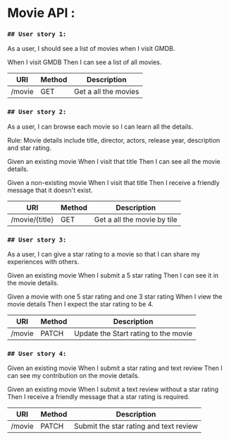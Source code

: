 # Movie API :

### `## User story 1:`

As a user, I should see a list of movies when I visit GMDB.

When I visit GMDB
Then I can see a list of all movies.

| URI                             | Method | Description                                          |
|---------------------------------|--------|------------------------------------------------------|
|/movie                        |GET     | Get a all the movies                         |
                                     

### `## User story 2:`

As a user, I can browse each movie so I can learn all the details.

Rule: Movie details include title, director, actors, release year, description and star rating.

Given an existing movie
When I visit that title
Then I can see all the movie details.

Given a non-existing movie
When I visit that title
Then I receive a friendly message that it doesn't exist.

| URI                             | Method | Description                                          |
|---------------------------------|--------|------------------------------------------------------|
|/movie/{title}                      |GET     | Get a all the movie by tile                       |


### `## User story 3:`

As a user, I can give a star rating to a movie so that I can share my experiences with others.

Given an existing movie
When I submit a 5 star rating
Then I can see it in the movie details.

Given a movie with one 5 star rating and one 3 star rating
When I view the movie details
Then I expect the star rating to be 4.

| URI                             | Method | Description                                          |
|---------------------------------|--------|------------------------------------------------------|
|/movie                        |PATCH     | Update the Start rating to the movie                       |


### `## User story 4:`

Given an existing movie
When I submit a star rating and text review
Then I can see my contribution on the movie details.

Given an existing movie
When I submit a text review without a star rating
Then I receive a friendly message that a star rating is required.

| URI                             | Method | Description                                          |
|---------------------------------|--------|------------------------------------------------------|
|/movie                        |PATCH     |  Submit the star rating and text review                        |
                    

